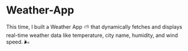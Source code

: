 # Weather-App
This time, I built a Weather App ⛅ that dynamically fetches and displays real-time weather data like temperature, city name, humidity, and wind speed. 🌬️
